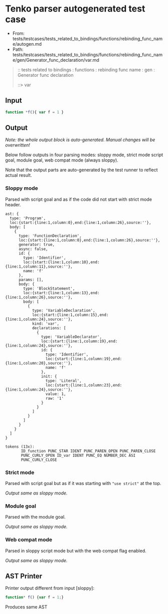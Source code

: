 # Tenko parser autogenerated test case

- From: tests/testcases/tests_related_to_bindings/functions/rebinding_func_name/autogen.md
- Path: tests/testcases/tests_related_to_bindings/functions/rebinding_func_name/gen/Generator_func_declaration/var.md

> :: tests related to bindings : functions : rebinding func name : gen : Generator func declaration
>
> ::> var

## Input


`````js
function *f(){ var f = 1 }
`````

## Output

_Note: the whole output block is auto-generated. Manual changes will be overwritten!_

Below follow outputs in four parsing modes: sloppy mode, strict mode script goal, module goal, web compat mode (always sloppy).

Note that the output parts are auto-generated by the test runner to reflect actual result.

### Sloppy mode

Parsed with script goal and as if the code did not start with strict mode header.

`````
ast: {
  type: 'Program',
  loc:{start:{line:1,column:0},end:{line:1,column:26},source:''},
  body: [
    {
      type: 'FunctionDeclaration',
      loc:{start:{line:1,column:0},end:{line:1,column:26},source:''},
      generator: true,
      async: false,
      id: {
        type: 'Identifier',
        loc:{start:{line:1,column:10},end:{line:1,column:11},source:''},
        name: 'f'
      },
      params: [],
      body: {
        type: 'BlockStatement',
        loc:{start:{line:1,column:13},end:{line:1,column:26},source:''},
        body: [
          {
            type: 'VariableDeclaration',
            loc:{start:{line:1,column:15},end:{line:1,column:24},source:''},
            kind: 'var',
            declarations: [
              {
                type: 'VariableDeclarator',
                loc:{start:{line:1,column:19},end:{line:1,column:24},source:''},
                id: {
                  type: 'Identifier',
                  loc:{start:{line:1,column:19},end:{line:1,column:20},source:''},
                  name: 'f'
                },
                init: {
                  type: 'Literal',
                  loc:{start:{line:1,column:23},end:{line:1,column:24},source:''},
                  value: 1,
                  raw: '1'
                }
              }
            ]
          }
        ]
      }
    }
  ]
}

tokens (13x):
       ID_function PUNC_STAR IDENT PUNC_PAREN_OPEN PUNC_PAREN_CLOSE
       PUNC_CURLY_OPEN ID_var IDENT PUNC_EQ NUMBER_DEC ASI
       PUNC_CURLY_CLOSE
`````

### Strict mode

Parsed with script goal but as if it was starting with `"use strict"` at the top.

_Output same as sloppy mode._

### Module goal

Parsed with the module goal.

_Output same as sloppy mode._

### Web compat mode

Parsed in sloppy script mode but with the web compat flag enabled.

_Output same as sloppy mode._

## AST Printer

Printer output different from input [sloppy]:

````js
function* f() {var f = 1;}
````

Produces same AST
